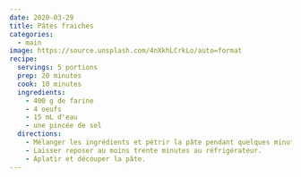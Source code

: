 ```yaml
---
date: 2020-03-29
title: Pâtes fraiches
categories:
  - main
image: https://source.unsplash.com/4nXkhLCrkLo/auto=format
recipe:
  servings: 5 portions
  prep: 20 minutes
  cook: 10 minutes
  ingredients:
    - 400 g de farine
    - 4 oeufs
    - 15 mL d'eau
    - une pincée de sel
  directions:
    - Mélanger les ingrédients et pétrir la pâte pendant quelques minutes.
    - Laisser reposer au moins trente minutes au réfrigérateur.
    - Aplatir et découper la pâte.
---
```

